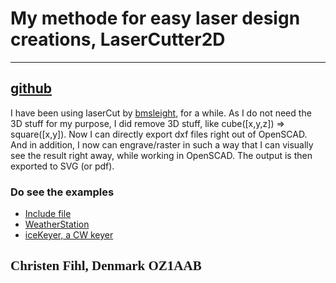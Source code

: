 # My methode for easy laser design creations, LaserCutter2D

---
## [github](https://github.com/Fihl/LaserCutter2D)

I have been using laserCut by [bmsleight](https://github.com/bmsleight/lasercut), for a while. 
As I do not need the 3D stuff for my purpose, I did remove 3D stuff, like cube([x,y,z]) => square([x,y]). 
Now I can directly export dxf files right out of OpenSCAD. 
And in addition, I now can engrave/raster in such a way that I can visually see the result right away, while working in OpenSCAD. The output is then exported to SVG (or pdf). 

### Do see the examples
- [Include file](https://github.com/Fihl/LaserCutter2D/blob/main/Src/LaserCutter2D.scad)
- [WeatherStation](https://github.com/Fihl/LaserCutter2D/tree/main/Src/WeatherStation/)
- [iceKeyer, a CW keyer](https://github.com/Fihl/LaserCutter2D/tree/main/Src/iceKeyer/)

## <font face="Monotype Corsiva">Christen Fihl, Denmark  OZ1AAB</font>